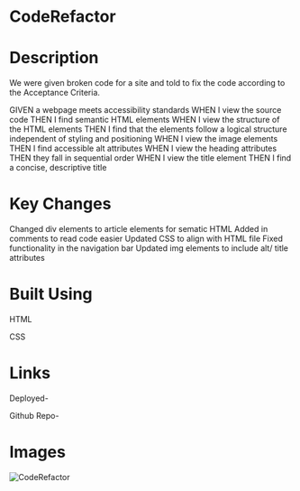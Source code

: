 # CodeRefactor


# Description
We were given broken code for a site and told to fix the code according to the Acceptance Criteria.

GIVEN a webpage meets accessibility standards
WHEN I view the source code
THEN I find semantic HTML elements
WHEN I view the structure of the HTML elements
THEN I find that the elements follow a logical structure independent of styling and positioning
WHEN I view the image elements
THEN I find accessible alt attributes
WHEN I view the heading attributes
THEN they fall in sequential order
WHEN I view the title element
THEN I find a concise, descriptive title

# Key Changes
Changed div elements to article elements for sematic HTML
Added in comments to read code easier
Updated CSS to align with HTML file
Fixed functionality in the navigation bar
Updated img elements to include alt/ title attributes

# Built Using
HTML

CSS

# Links
Deployed-   

Github Repo-  

# Images  


![CodeRefactor](https://user-images.githubusercontent.com/72360277/117587264-35fc0500-b0da-11eb-8bbb-73c7fbc20f0c.PNG)

